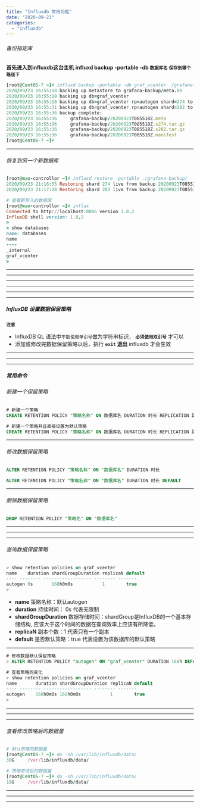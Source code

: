 ```yaml
---
title: "Influxdb 常用功能"
date: "2020-09-23"
categories: 
  - "influxdb"
---
```


###### 备份指定库

**首先进入到influxdb这台主机** **influxd backup -portable -db `数据库名` `保存到哪个路径下`**

```ruby
[root@CentOS-7 ~]# influxd backup -portable -db graf_vcenter ./grafana-backup
2020/09/23 16:55:18 backing up metastore to grafana-backup/meta.00
2020/09/23 16:55:18 backing up db=graf_vcenter
2020/09/23 16:55:18 backing up db=graf_vcenter rp=autogen shard=274 to grafana-backup/graf_vcenter.autogen.00274.00 since 0001-01-01T00:00:00Z
2020/09/23 16:55:31 backing up db=graf_vcenter rp=autogen shard=282 to grafana-backup/graf_vcenter.autogen.00282.00 since 0001-01-01T00:00:00Z
2020/09/23 16:55:36 backup complete:
2020/09/23 16:55:36     grafana-backup/20200923T085518Z.meta
2020/09/23 16:55:36     grafana-backup/20200923T085518Z.s274.tar.gz
2020/09/23 16:55:36     grafana-backup/20200923T085518Z.s282.tar.gz
2020/09/23 16:55:36     grafana-backup/20200923T085518Z.manifest
[root@CentOS-7 ~]#
```

* * *

###### 恢复到另一个新数据库

```ruby
[root@mao-controllor ~]# influxd restore -portable ./grafana-backup/
2020/09/23 21:16:55 Restoring shard 274 live from backup 20200923T085518Z.s274.tar.gz
2020/09/23 21:17:28 Restoring shard 282 live from backup 20200923T085518Z.s282.tar.gz

# 查看新导入的数据库
[root@mao-controllor ~]# influx
Connected to http://localhost:8086 version 1.8.2
InfluxDB shell version: 1.8.2
>
> show databases
name: databases
name
----
_internal
graf_vcenter
>

```

* * *

* * *

* * *

* * *

* * *

* * *

##### InfluxDB 设置数据保留策略

**`注意`**

- InfluxDB QL 语法中`不能使用单引号`做为字符串标识， **`必须使用双引号`** 才可以
- 添加或修改完数据保留策略以后，执行 **`exit` 退出** influxdb 才会生效

* * *

* * *

* * *

##### 常用命令

###### 新建一个保留策略

```sql
# 新建一个策略
CREATE RETENTION POLICY "策略名称" ON 数据库名 DURATION 时长 REPLICATION 副本个数;

# 新建一个策略并且直接设置为默认策略
CREATE RETENTION POLICY "策略名称" ON 数据库名 DURATION 时长 REPLICATION 副本个数 DEFAULT;
```

* * *

###### 修改数据保留策略

```sql
ALTER RETENTION POLICY "策略名称" ON "数据库名" DURATION 时长

ALTER RETENTION POLICY "策略名称" ON "数据库名" DURATION 时长 DEFAULT
```

* * *

###### 删除数据保留策略

```sql
DROP RETENTION POLICY "策略名" ON "数据库名"
```

* * *

* * *

* * *

###### 查询数据保留策略

```sql
> show retention policies on graf_vcenter
name    duration shardGroupDuration replicaN default
---- -------- ------------------ -------- -------
autogen 0s       168h0m0s           1        true
>
```

- **name** 策略名称：默认autogen
- **duration** 持续时间： 0s 代表无限制
- **shardGroupDuration** 数据存储时间：shardGroup是InfluxDB的一个基本存储结构, 应该大于这个时间的数据在查询效率上应该有所降低。
- **replicaN** 副本个数：1 代表只有一个副本
- **default** 是否默认策略：true 代表设置为该数据库的默认策略

* * *

```sql
# 修改数据默认保留策略
> ALTER RETENTION POLICY "autogen" ON "graf_vcenter" DURATION 168h DEFAULT

# 查看策略的变化
> show retention policies on graf_vcenter
name       duration shardGroupDuration replicaN default
---- -------- ------------------ -------- -------
autogen    168h0m0s 168h0m0s           1        true
>
```

* * *

* * *

* * *

###### 查看修改策略后的数据量

```ruby
# 默认策略的数据量
[root@CentOS-7 ~]# du -sh /var/lib/influxdb/data/
30G     /var/lib/influxdb/data/

# 策略修改后的数据量
[root@CentOS-7 ~]# du -sh /var/lib/influxdb/data/
18G     /var/lib/influxdb/data/

```

* * *

* * *

* * *
